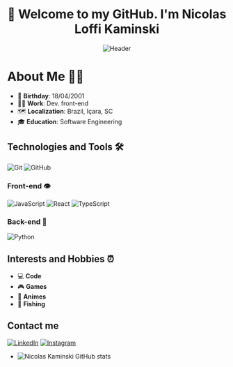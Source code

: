 <h1 align="center">👋 Welcome to my GitHub. I'm Nicolas Loffi Kaminski</h1>

<div align="center">
  <img src="https://64.media.tumblr.com/b7d81fe7d71011fd4042e8a3deb758f6/1f56cc5665bcfc13-da/s500x750/fb874174d7c681831804d91e92affbda7f04691b.gif" alt="Header">
</div>

# About Me 👱‍♂️

- 📆 **Birthday**: 18/04/2001
- 👩‍💻 **Work**: Dev. front-end
- 🗺️ **Localization**: Brazil, Içara, SC
- 🎓 **Education**: Software Engineering

## Technologies and Tools 🛠️

![Git](https://img.shields.io/badge/Git-F05032?style=for-the-badge&logo=git&logoColor=white)
![GitHub](https://img.shields.io/badge/GitHub-181717?style=for-the-badge&logo=github&logoColor=white)

### Front-end 👁️

![JavaScript](https://img.shields.io/badge/JavaScript-F7DF1E?style=for-the-badge&logo=javascript&logoColor=black)
![React](https://img.shields.io/badge/React-20232A?style=for-the-badge&logo=react&logoColor=61DAFB)
![TypeScript](https://img.shields.io/badge/TypeScript-007ACC?style=for-the-badge&logo=typescript&logoColor=white)

### Back-end 🧠

![Python](https://img.shields.io/badge/Python-3776AB?style=for-the-badge&logo=python&logoColor=white)

## Interests and Hobbies ⏰

- 💻 **Code**
- 🎮 **Games**
- 🗾 **Animes**
- 🎣 **Fishing**

## Contact me
[![LinkedIn](https://img.shields.io/badge/LinkedIn-0077B5?style=for-the-badge&logo=linkedin&logoColor=white)](https://www.linkedin.com/in/nicolas-kaminski-b479b8160/)
[![Instagram](https://img.shields.io/badge/Instagram-E4405F?style=for-the-badge&logo=instagram&logoColor=white)](https://www.instagram.com/nicolasloffikaminski/)

- ![Nicolas Kaminski GitHub stats](https://github-readme-stats.vercel.app/api?username=NicolasLK&show_icons=true&theme=radical)
